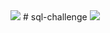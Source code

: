 <img src="https://capsule-render.vercel.app/api?type=waving&color=BDBDC8&height=150&section=header" />
# sql-challenge
<img src="https://capsule-render.vercel.app/api?type=waving&color=BDBDC8&height=150&section=footer" />
